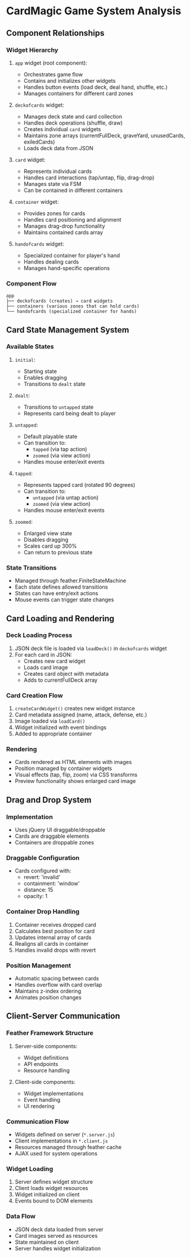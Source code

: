# CardMagic Game System Analysis

## Component Relationships

### Widget Hierarchy
1. `app` widget (root component):
   - Orchestrates game flow
   - Contains and initializes other widgets
   - Handles button events (load deck, deal hand, shuffle, etc.)
   - Manages containers for different card zones

2. `deckofcards` widget:
   - Manages deck state and card collection
   - Handles deck operations (shuffle, draw)
   - Creates individual `card` widgets
   - Maintains zone arrays (currentFullDeck, graveYard, unusedCards, exiledCards)
   - Loads deck data from JSON

3. `card` widget:
   - Represents individual cards
   - Handles card interactions (tap/untap, flip, drag-drop)
   - Manages state via FSM
   - Can be contained in different containers

4. `container` widget:
   - Provides zones for cards
   - Handles card positioning and alignment
   - Manages drag-drop functionality
   - Maintains contained cards array

5. `handofcards` widget:
   - Specialized container for player's hand
   - Handles dealing cards
   - Manages hand-specific operations

### Component Flow
```
app
├── deckofcards (creates) → card widgets
├── containers (various zones that can hold cards)
└── handofcards (specialized container for hands)
```

## Card State Management System

### Available States
1. `initial`:
   - Starting state
   - Enables dragging
   - Transitions to `dealt` state

2. `dealt`:
   - Transitions to `untapped` state
   - Represents card being dealt to player

3. `untapped`:
   - Default playable state
   - Can transition to:
     - `tapped` (via tap action)
     - `zoomed` (via view action)
   - Handles mouse enter/exit events

4. `tapped`:
   - Represents tapped card (rotated 90 degrees)
   - Can transition to:
     - `untapped` (via untap action)
     - `zoomed` (via view action)
   - Handles mouse enter/exit events

5. `zoomed`:
   - Enlarged view state
   - Disables dragging
   - Scales card up 300%
   - Can return to previous state

### State Transitions
- Managed through feather.FiniteStateMachine
- Each state defines allowed transitions
- States can have entry/exit actions
- Mouse events can trigger state changes

## Card Loading and Rendering

### Deck Loading Process
1. JSON deck file is loaded via `loadDeck()` in `deckofcards` widget
2. For each card in JSON:
   - Creates new card widget
   - Loads card image
   - Creates card object with metadata
   - Adds to currentFullDeck array

### Card Creation Flow
1. `createCardWidget()` creates new widget instance
2. Card metadata assigned (name, attack, defense, etc.)
3. Image loaded via `loadCard()`
4. Widget initialized with event bindings
5. Added to appropriate container

### Rendering
- Cards rendered as HTML elements with images
- Position managed by container widgets
- Visual effects (tap, flip, zoom) via CSS transforms
- Preview functionality shows enlarged card image

## Drag and Drop System

### Implementation
- Uses jQuery UI draggable/droppable
- Cards are draggable elements
- Containers are droppable zones

### Draggable Configuration
- Cards configured with:
  - revert: 'invalid'
  - containment: 'window'
  - distance: 15
  - opacity: 1

### Container Drop Handling
1. Container receives dropped card
2. Calculates best position for card
3. Updates internal array of cards
4. Realigns all cards in container
5. Handles invalid drops with revert

### Position Management
- Automatic spacing between cards
- Handles overflow with card overlap
- Maintains z-index ordering
- Animates position changes

## Client-Server Communication

### Feather Framework Structure
1. Server-side components:
   - Widget definitions
   - API endpoints
   - Resource handling

2. Client-side components:
   - Widget implementations
   - Event handling
   - UI rendering

### Communication Flow
- Widgets defined on server (`*.server.js`)
- Client implementations in `*.client.js`
- Resources managed through feather cache
- AJAX used for system operations

### Widget Loading
1. Server defines widget structure
2. Client loads widget resources
3. Widget initialized on client
4. Events bound to DOM elements

### Data Flow
- JSON deck data loaded from server
- Card images served as resources
- State maintained on client
- Server handles widget initialization